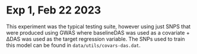 # Exp 1, Feb 22 2023

This experiment was the typical testing suite, however using just SNPS that were produced using GWAS where baselineDAS was used as a covariate + ΔDAS was used as the target regression variable. The SNPs used to train this model can be found in `data/utils/covars-das.dat`.